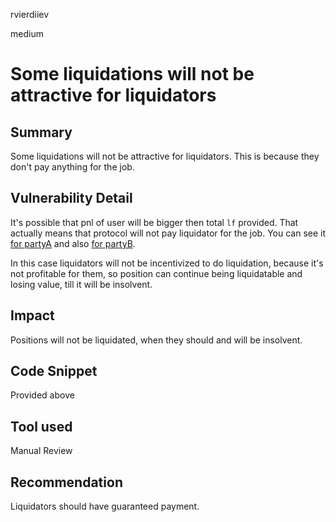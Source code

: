 rvierdiiev

medium

# Some liquidations will not be attractive for liquidators

## Summary
Some liquidations will not be attractive for liquidators. This is because they don't pay anything for the job.
## Vulnerability Detail
It's possible that pnl of user will be bigger then total `lf` provided. That actually means that protocol will not pay liquidator for the job.
You can see it [for partyA](https://github.com/sherlock-audit/2023-06-symmetrical/blob/main/symmio-core/contracts/facets/liquidation/LiquidationFacetImpl.sol#L73-L87) and also [for partyB](https://github.com/sherlock-audit/2023-06-symmetrical/blob/main/symmio-core/contracts/facets/liquidation/LiquidationFacetImpl.sol#L268-L270).

In this case liquidators will not be incentivized to do liquidation, because it's not profitable for them, so position can continue being liquidatable and losing value, till it will be insolvent.
## Impact
Positions will not be liquidated, when they should and will be insolvent.
## Code Snippet
Provided above
## Tool used

Manual Review

## Recommendation
Liquidators should have guaranteed payment.